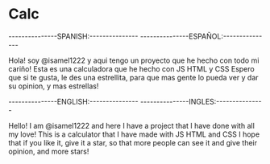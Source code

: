 # Calc

---------------SPANISH:---------------
---------------ESPAÑOL:---------------

Hola! soy @isamel1222 y aqui tengo un proyecto que he hecho con todo mi cariño!
Esta es una calculadora que he hecho con JS HTML y CSS
Espero que si te gusta, le des una estrellita, para que mas gente lo pueda ver y dar su opinion, y mas estrellas!

---------------ENGLISH:---------------
---------------INGLES:---------------

Hello! I am @isamel1222 and here I have a project that I have done with all my love!
This is a calculator that I have made with JS HTML and CSS
I hope that if you like it, give it a star, so that more people can see it and give their opinion, and more stars!
